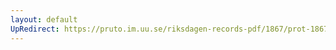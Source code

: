 ```yaml
---
layout: default
UpRedirect: https://pruto.im.uu.se/riksdagen-records-pdf/1867/prot-1867--ak--130/prot-1867--ak--130_009.pdf
---
```

